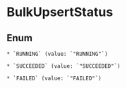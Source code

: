 
# BulkUpsertStatus

## Enum


    * `RUNNING` (value: `"RUNNING"`)

    * `SUCCEEDED` (value: `"SUCCEEDED"`)

    * `FAILED` (value: `"FAILED"`)



